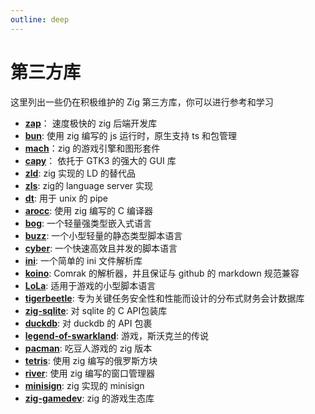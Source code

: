 ```yaml
---
outline: deep
---
```


# 第三方库

这里列出一些仍在积极维护的 Zig 第三方库，你可以进行参考和学习

- **[zap](https://github.com/zigzap/zap)**： 速度极快的 zig 后端开发库
- **[bun](https://github.com/oven-sh/bun)**: 使用 zig 编写的 js 运行时，原生支持 ts 和包管理
- **[mach](https://machengine.org/)**：zig 的游戏引擎和图形套件
- **[capy](https://github.com/capy-ui/capy)**： 依托于 GTK3 的强大的 GUI 库
- **[zld](https://github.com/kubkon/zld)**: zig 实现的 LD 的替代品
- **[zls](https://github.com/zigtools/zls)**: zig的 language server 实现
- **[dt](https://github.com/so-dang-cool/dt)**: 用于 unix 的 pipe
- **[arocc](https://github.com/Vexu/arocc)**: 使用 zig 编写的 C 编译器
- **[bog](https://github.com/Vexu/bog)**: 一个轻量强类型嵌入式语言
- **[buzz](https://github.com/buzz-language/buzz)**: 一个小型轻量的静态类型脚本语言
- **[cyber](https://github.com/fubark/cyber)**: 一个快速高效且并发的脚本语言
- **[ini](https://github.com/ziglibs/ini)**: 一个简单的 ini 文件解析库
- **[koino](https://github.com/kivikakk/koino)**: Comrak 的解析器，并且保证与 github 的 markdown 规范兼容
- **[LoLa](https://github.com/MasterQ32/LoLa)**: 适用于游戏的小型脚本语言
- **[tigerbeetle](https://github.com/tigerbeetle/tigerbeetle)**: 专为关键任务安全性和性能而设计的分布式财务会计数据库
- **[zig-sqlite](https://github.com/vrischmann/zig-sqlite)**: 对 sqlite 的 C API包装库
- **[duckdb](https://github.com/beachglasslabs/duckdb.zig)**: 对 duckdb 的 API 包裹
- **[legend-of-swarkland](https://github.com/thejoshwolfe/legend-of-swarkland)**: 游戏，斯沃克兰的传说
- **[pacman](https://github.com/floooh/pacman.zig)**: 吃豆人游戏的 zig 版本
- **[tetris](https://github.com/andrewrk/tetris)**: 使用 zig 编写的俄罗斯方块
- **[river](https://github.com/riverwm/river)**: 使用 zig 编写的窗口管理器
- **[minisign](https://github.com/jedisct1/zig-minisign)**: zig 实现的 minisign
- **[zig-gamedev](https://github.com/michal-z/zig-gamedev)**: zig 的游戏生态库

